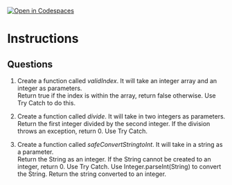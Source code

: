 [![Open in Codespaces](https://classroom.github.com/assets/launch-codespace-2972f46106e565e64193e422d61a12cf1da4916b45550586e14ef0a7c637dd04.svg)](https://classroom.github.com/open-in-codespaces?assignment_repo_id=20833934)
# Instructions  

  ## Questions
  1. Create a function called _validIndex_.  It will take an integer array and an integer as parameters.</br>
Return true if the index is within the array, return false otherwise.  Use Try Catch to do this.</br>

2. Create a function called _divide_.  It will take in two integers as parameters. </br>
Return the first integer divided by the second integer.  If the division throws an exception, return 0.  Use Try Catch.</br>

3. Create a function called _safeConvertStringtoInt_.  It will take in a string as a parameter. </br>
Return the String as an integer.  If the String cannot be created to an integer, return 0.  Use Try Catch.  Use Integer.parseInt(String) to convert the String.
Return the string converted to an integer.
  
